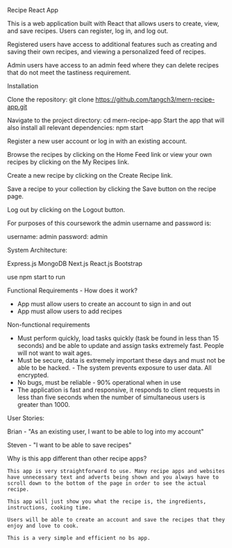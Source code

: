 Recipe React App

This is a web application built with React that allows users to create, view, and save recipes. Users can register, log in, and log out.

 Registered users have access to additional features such as creating and saving their own recipes, and viewing a personalized feed of recipes. 
 
 Admin users have access to an admin feed where they can delete recipes that do not meet the tastiness requirement.

Installation

Clone the repository: git clone https://github.com/tangch3/mern-recipe-app.git

Navigate to the project directory: cd mern-recipe-app
Start the app that will also install all relevant dependencies: npm start

Register a new user account or log in with an existing account.

Browse the recipes by clicking on the Home Feed link or view your own recipes by clicking on the My Recipes link.

Create a new recipe by clicking on the Create Recipe link.

Save a recipe to your collection by clicking the Save button on the recipe page.

Log out by clicking on the Logout button.

For purposes of this coursework the admin username and password is:

username: admin
password: admin


System Architecture:

Express.js
MongoDB
Next.js
React.js
Bootstrap

use npm start to run

Functional Requirements - How does it work?

- App must allow users to create an account to sign in and out
- App must allow users to add recipes

Non-functional requirements

- Must perform quickly, load tasks quickly (task be found in less than 15 seconds) and be able to update and assign tasks extremely fast. People will not want to wait ages.
- Must be secure, data is extremely important these days and must not be able to be hacked. - The system prevents exposure to user data. All encrypted.
- No bugs, must be reliable - 90% operational when in use
- The application is fast and responsive, it responds to client requests in less than five seconds when the number of simultaneous users is greater than 1000.

User Stories:

Brian - "As an existing user, I want to be able to log into my account"

Steven - "I want to be able to save recipes"


Why is this app different than other recipe apps?

    This app is very straightforward to use. Many recipe apps and websites have unnecessary text and adverts being shown and you always have to scroll down to the bottom of the page in order to see the actual recipe.

    This app will just show you what the recipe is, the ingredients, instructions, cooking time.

    Users will be able to create an account and save the recipes that they enjoy and love to cook.

    This is a very simple and efficient no bs app.






